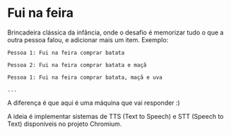 # Fui na feira

Brincadeira clássica da infância, onde o desafio é memorizar tudo o que a outra pessoa falou, e adicionar mais um item. Exemplo:

```
Pessoa 1: Fui na feira comprar batata

Pessoa 2: Fui na feira comprar batata e maçã

Pessoa 1: Fui na feira comprar batata, maçã e uva

...
```

A diferença é que aqui é uma máquina que vai responder :)

A ideia é implementar sistemas de TTS (Text to Speech) e STT (Speech to Text) disponíveis no projeto Chromium.

